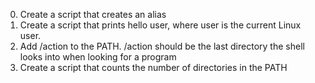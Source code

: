 0. Create a script that creates an alias
1. Create a script that prints hello user, where user is the current Linux user.
2. Add /action to the PATH. /action should be the last directory the shell looks into when looking for a program
3. Create a script that counts the number of directories in the PATH

